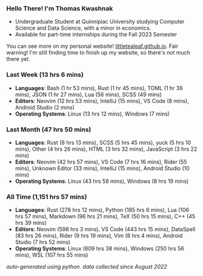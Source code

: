 
### Hello There! I'm Thomas Kwashnak

- Undergraduate Student at Quinnipiac University studying Computer Science and Data Science, with a minor in economics.
- Available for part-time internships during the Fall 2023 Semester

You can see more on my personal website! [littletealeaf.github.io](https://littletealeaf.github.io). Fair warning! I'm still finding time to finish up my website, so there's not much there yet.

### Last Week (13 hrs 6 mins)
- **Languages**: Bash (1 hr 53 mins), Rust (1 hr 45 mins), TOML (1 hr 36 mins), JSON (1 hr 27 mins), Lua (56 mins), SCSS (49 mins)
- **Editors**: Neovim (12 hrs 53 mins), IntelliJ (15 mins), VS Code (8 mins), Android Studio (2 mins)
- **Operating Systems**: Linux (13 hrs 12 mins), Windows (7 mins)
    
### Last Month (47 hrs 50 mins)
- **Languages**: Rust (8 hrs 13 mins), SCSS (5 hrs 45 mins), yuck (5 hrs 10 mins), Other (4 hrs 26 mins), HTML (3 hrs 32 mins), JavaScript (3 hrs 22 mins)
- **Editors**: Neovim (42 hrs 57 mins), VS Code (7 hrs 16 mins), Rider (55 mins), Unknown Editor (33 mins), IntelliJ (15 mins), Android Studio (10 mins)
- **Operating Systems**: Linux (43 hrs 58 mins), Windows (8 hrs 19 mins)
    
### All Time (1,151 hrs 57 mins)
- **Languages**: Rust (278 hrs 12 mins), Python (185 hrs 6 mins), Lua (106 hrs 57 mins), Markdown (96 hrs 21 mins), TeX (50 hrs 15 mins), C++ (45 hrs 39 mins)
- **Editors**: Neovim (598 hrs 3 mins), VS Code (443 hrs 15 mins), DataSpell (83 hrs 26 mins), Rider (9 hrs 19 mins), Vim (8 hrs 4 mins), Android Studio (7 hrs 52 mins)
- **Operating Systems**: Linux (809 hrs 38 mins), Windows (250 hrs 56 mins), WSL (107 hrs 55 mins)
    

*auto-generated using python. data collected since August 2022*
